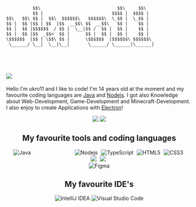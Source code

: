 ```


          $$\                             $$\     $$\   
          $$ |                          $$$$ |  $$$$ |  
$$\   $$\ $$ |  $$\  $$$$$$\   $$$$$$\  \_$$ |  \_$$ |  
$$ |  $$ |$$ | $$  |$$  __$$\ $$  __$$\   $$ |    $$ |  
$$ |  $$ |$$$$$$  / $$ |  \__|$$ /  $$ |  $$ |    $$ |  
$$ |  $$ |$$  _$$<  $$ |      $$ |  $$ |  $$ |    $$ |  
\$$$$$$  |$$ | \$$\ $$ |      \$$$$$$  |$$$$$$\ $$$$$$\ 
 \______/ \__|  \__|\__|       \______/ \______|\______|
                                                        
                                                        
                                                         
```
![](https://komarev.com/ghpvc/?username=ukro11) <br>
---
Hello I'm ukro11 and I like to code! I'm 14 years old at the moment and my favourite coding languages are <a target="_blank" href="https://www.java.com/de/">Java</a> and <a target="_blank" href="https://nodejs.org/en/">Nodejs</a>. I got also Knowledge about Web-Development, Game-Development and Minecraft-Development. I also enjoy to create Applications with <a target="_blank" href="https://www.electronjs.org/">Electron</a>!

<div align="center">
         <img src="https://github-readme-stats.vercel.app/api?username=ukro11&show_icons=true&hide_border=true&theme=tokyonight">
         <img src="https://github-readme-stats.vercel.app/api/top-langs/?username=ukro11&show_icons=true&hide_border=true&layout=compact&theme=tokyonight">
</div> 

<h2 align="center">My favourite tools and coding languages</h2>
<div align="center">
          <img style="margin-right: 115px;" alt="Java" src="https://img.shields.io/badge/Java-ED8B00?style=for-the-badge&logo=java&logoColor=white"/>
          <img style="margin-right: 5px;" alt="Nodejs" src="https://img.shields.io/badge/Node.js-43853D?style=for-the-badge&logo=node.js&logoColor=white"/>
          <img style="margin-right: 5px;" alt="TypeScript" src="https://img.shields.io/badge/TypeScript-0068ba.svg?style=for-the-badge&logo=typescript&logoColor=white"/>
          <img style="margin-right: 5px;" alt="HTML5" src="https://img.shields.io/badge/html5-%23E34F26.svg?style=for-the-badge&logo=html5&logoColor=white"/>
          <img style="margin-right: 5px;" alt="CSS3" src="https://img.shields.io/badge/css3-%231572B6.svg?style=for-the-badge&logo=css3&logoColor=white"/>

</div>
<div align="center">
          <img style="margin-right: 5px;" src="https://img.shields.io/badge/MySQL-005C84?style=for-the-badge&logo=mysql&logoColor=white"/>
          <img style="margin-right: 5px;" src="https://img.shields.io/badge/MongoDB-4EA94B?style=for-the-badge&logo=mongodb&logoColor=white"/>
</div>
<div align="center">
          <img alt="Figma" src="https://img.shields.io/badge/Figma-000000?style=for-the-badge&logo=figma&logoColor=white"/>
</div>


<h2 align="center">My favourite IDE's</h2>
<div align="center">
          <img alt="IntelliJ IDEA" src="https://img.shields.io/badge/IntelliJIDEA-000000.svg?style=for-the-badge&logo=intellij-idea&logoColor=white"/>
          <img alt="Visual Studio Code" src="https://img.shields.io/badge/VisualStudioCode-0078d7.svg?style=for-the-badge&logo=visualstudiocode&logoColor=white"/>
</div>
